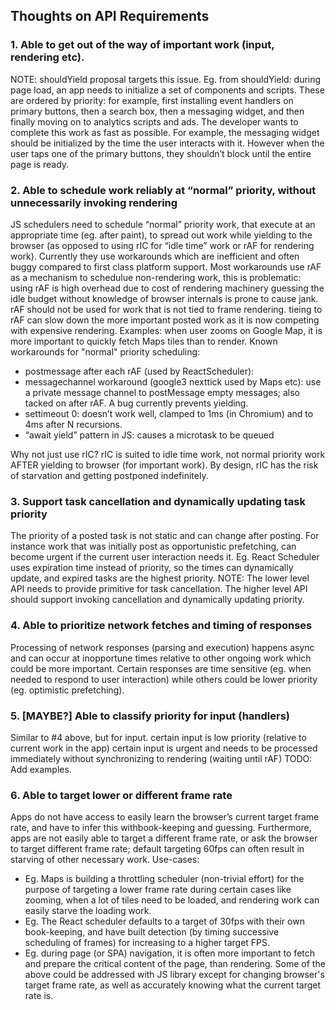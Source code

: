 ## Thoughts on API Requirements

### 1. Able to get out of the way of important work (input, rendering etc).
NOTE: shouldYield proposal targets this issue. Eg. from shouldYield: 
during page load, an app needs to initialize a set of components and scripts. These are ordered by priority: for example, first installing event handlers on primary buttons, then a search box, then a messaging widget, and then finally moving on to analytics scripts and ads. The developer wants to complete this work as fast as possible. For example, the messaging widget should be initialized by the time the user interacts with it. However when the user taps one of the primary buttons, they shouldn’t block until the entire page is ready.

### 2. Able to schedule work reliably at “normal” priority, without unnecessarily invoking rendering
JS schedulers need to schedule “normal” priority work, that execute at an appropriate time (eg. after paint), to spread out work while yielding to the browser (as opposed to using rIC for “idle time” work or rAF for rendering work). Currently they use workarounds which are inefficient and often buggy compared to first class platform support.
Most workarounds use rAF as a mechanism to schedulue non-rendering work, this is problematic:
using rAF is high overhead due to cost of rendering machinery
guessing the idle budget without knowledge of browser internals is prone to cause jank. rAF should not be used for work that is not tied to frame rendering.
tieing to rAF can slow down the more important posted work as it is now competing with expensive rendering. Examples: when user zooms on Google Map, it is more important to quickly fetch Maps tiles than to render.
Known workarounds for "normal" priority scheduling:

* postmessage after each rAF (used by ReactScheduler):
* messagechannel workaround (google3 nexttick used by Maps etc): use a private message channel to postMessage empty messages; also tacked on after rAF. A bug currently prevents yielding.
* settimeout 0: doesn’t work well, clamped to 1ms (in Chromium) and to 4ms after N recursions.
* “await yield” pattern in JS: causes a microtask to be queued

Why not just use rIC? rIC is suited to idle time work, not normal priority work AFTER yielding to browser (for important work). By design, rIC has the risk of starvation and getting postponed indefinitely.

### 3. Support task cancellation and dynamically updating task priority
The priority of a posted task is not static and can change after posting. For instance work that was initially post as opportunistic prefetching, can become urgent if the current user interaction needs it.
Eg. React Scheduler uses expiration time instead of priority, so the times can dynamically update, and expired tasks are the highest priority.
NOTE: The lower level API needs to provide primitive for task cancellation. The higher level API should support invoking cancellation and dynamically updating priority.

### 4. Able to prioritize network fetches and timing of responses
Processing of network responses (parsing and execution) happens async and can occur at inopportune times relative to other ongoing work which could be more important. Certain responses are time sensitive (eg. when needed to respond to user interaction) while others could be lower priority (eg. optimistic prefetching).

### 5. [MAYBE?] Able to classify priority for input (handlers)
Similar to #4 above, but for input.
certain input is low priority (relative to current work in the app)
certain input is urgent and needs to be processed immediately without synchronizing to rendering (waiting until rAF) TODO: Add examples.

### 6. Able to target lower or different frame rate
Apps do not have access to easily learn the browser’s current target frame rate, and have to infer this withbook-keeping and guessing. Furthermore, apps are not easily able to target a different frame rate, or ask the browser to target different frame rate; default targeting 60fps can often result in starving of other necessary work. Use-cases:

* Eg. Maps is building a throttling scheduler (non-trivial effort) for the purpose of targeting a lower frame rate during certain cases like zooming, when a lot of tiles need to be loaded, and rendering work can easily starve the loading work.
* Eg. The React scheduler defaults to a target of 30fps with their own book-keeping, and have built detection (by timing successive scheduling of frames) for increasing to a higher target FPS.
* Eg. during page (or SPA) navigation, it is often more important to fetch and prepare the critical content of the page, than rendering.
Some of the above could be addressed with JS library except for changing browser's target frame rate, as well as accurately knowing what the current target rate is.
